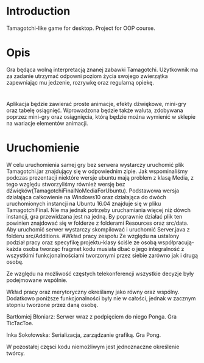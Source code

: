 # Introduction 
Tamagotchi-like game for desktop. Project for OOP course.

# Opis
Gra będąca wolną interpretacją znanej zabawki Tamagotchi. 
Użytkownik ma za zadanie utrzymać odpowni poziom życia swojego zwierzątka zapewniając mu jedzenie, rozrywkę oraz regularną opiekę.
#
Aplikacja będzie zawierać proste animacje, efekty dźwiękowe, mini-gry oraz tabelę osiągnięć.
Wprowadzona będzie także waluta, zdobywana poprzez mini-gry oraz osiągnięcia, którą będzie można wymienić w sklepie na wariacje elementów animacji. 
# Uruchomienie
W celu uruchomienia samej gry bez serwera wystarczy uruchomić plik Tamagotchi.jar znajdujący się w odpowiednim zipie. Jak wspominaliśmy podczas prezentacji niektóre wersje ubuntu mają problem z klasą Media, z tego względu stworzyliśmy również wersję bez dźwięków(TamagotchiFinalNoMediaForUbuntu). Podstawowa wersja działająca całkowienie na Windows10 oraz działająca do dwóch uruchomionych instancji na Ubuntu 16.04 znajduje się w pliku TamagotchiFinal. Nie ma jednak potrzeby uruchamiania więcej niż dówch instancji, gra przewidzana jest na jedną. 
By poprawnie działać plik ten powinien znajdować się w folderze z folderami Resources oraz src/data. Aby uruchomić serwer wystarczy skompilować
i uruchomić Server.java z folderu src/Additions.
#Wkład pracy zespołu
Ze względu na ustalony podział pracy oraz specyfikę projektu-klasy ściśle ze osobą współpracują-każda osoba tworząc fragmet kodu
musiała dbać o jego integralność z wszystkimi funkcjonalnościami tworzonymi przez siebie zarówno jak i drugą osobę.

Ze względu na możliwość częstych telekonferencji wszystkie decyzje były podejmowane wspólnie. 

Wkład pracy oraz merytoryczny określamy jako równy oraz wspólny.
Dodatkowo poniższe funkcjonalności były nie w całości, jednak w zacznym stopniu tworzone przez daną osobę.

Bartłomiej Błoniarz:
Serwer wraz z podpięciem do niego Ponga.
Gra TicTacToe.

Inka Sokołowska:
Serializacja, zarządzanie grafiką.
Gra Pong.

W pozostałej częsci kodu niemożliwym jest jednoznaczne określenie twórcy.
